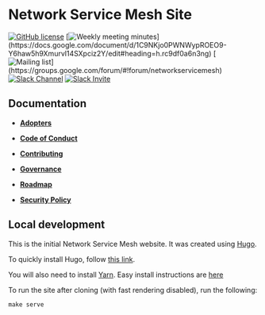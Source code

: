 Network Service Mesh Site
=========================

[![GitHub license](https://img.shields.io/badge/license-Apache%20license%202.0-blue.svg)](https://github.com/networkservicemesh/site/blob/master/LICENSE)
[![Weekly meeting minutes](https://img.shields.io/badge/Weekly%20Meeting%20Minutes-Tue%208am%20PT-blue.svg?style=plastic")](https://docs.google.com/document/d/1C9NKjo0PWNWypROEO9-Y6haw5h9Xmurvl14SXpciz2Y/edit#heading=h.rc9df0a6n3ng)
[![Mailing list](https://img.shields.io/badge/Mailing%20List-networkservicemesh-blue.svg?style=plastic")](https://groups.google.com/forum/#!forum/networkservicemesh)
[![Slack Channel](https://img.shields.io/badge/Slack:-%23nsm%20on%20CNCF%20Slack-blue.svg?style=plastic&logo=slack)](https://cloud-native.slack.com/messages/CHQNNUPN1/files/FHU5KB3PW/#nsm)
[![Slack Invite](https://img.shields.io/badge/Slack-CNCF%20Slack%20Invite-blue.svg?style=plastic&logo=slack)](https://slack.cncf.io/)


## Documentation

- [**Adopters**](https://networkservicemesh.io/community/adopters)

- [**Code of Conduct**](https://networkservicemesh.io/community/contributing/#code-of-conduct)

- [**Contributing**](https://networkservicemesh.io/community/contributing)

- [**Governance**](https://networkservicemesh.io/community/governance)

- [**Roadmap**](https://networkservicemesh.io/community/roadmap)

- [**Security Policy**](https://networkservicemesh.io/community/contributing/#security-policy)

## Local development
This is the initial Network Service Mesh website. It was created using
[Hugo](https://gohugo.io/).

To quickly install Hugo, follow [this link](https://gohugo.io/getting-started/quick-start/).

You will also need to install [Yarn](https://yarnpkg.com/en/).  Easy install instructions are [here](https://yarnpkg.com/en/docs/install)

To run the site after cloning (with fast rendering disabled), run the following:

```
make serve
```

